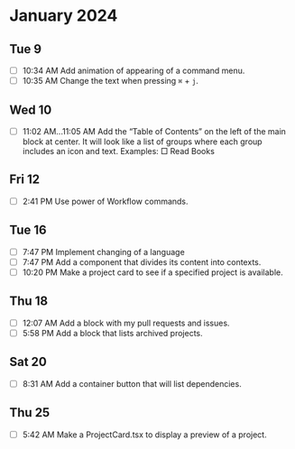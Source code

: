 # January 2024

## Tue 9

- [ ] 10:34 AM Add animation of appearing of a command menu.
- [ ] 10:35 AM Change the text when pressing `⌘` + `j`.

## Wed 10

- [ ] 11:02 AM...11:05 AM Add the “Table of Contents” on the left of the main block at center. It will look like a list of groups where each group includes an icon and text. Examples: □ Read Books

## Fri 12

- [ ] 2:41 PM Use power of Workflow commands.

## Tue 16

- [ ]  7:47 PM Implement changing of a language
- [ ]  7:47 PM Add a component that divides its content into contexts.
- [ ] 10:20 PM Make a project card to see if a specified project is available.

## Thu 18

- [ ] 12:07 AM Add a block with my pull requests and issues.
- [ ]  5:58 PM Add a block that lists archived projects.

## Sat 20
- [ ] 8:31 AM Add a container button that will list dependencies.

## Thu 25
- [ ] 5:42 AM Make a ProjectCard.tsx to display a preview of a project.
